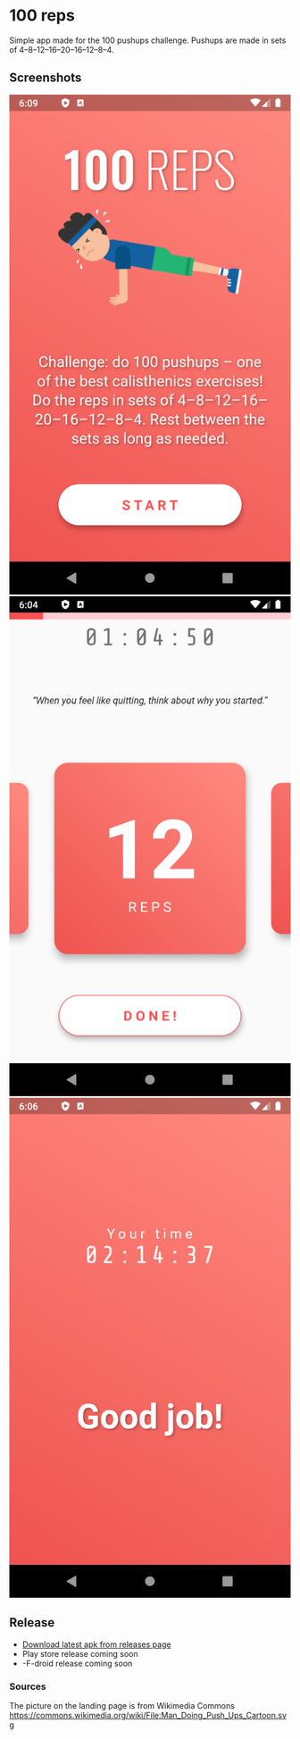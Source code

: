 # 100 reps

Simple app made for the 100 pushups challenge. Pushups are made in sets of 4–8–12–16–20–16–12–8–4.

## Screenshots

![Intro page](screenshots/intro_page.png)
![Main page](screenshots/main_page.png)
![Results page](screenshots/results_page.png)

## Release

- [Download latest apk from releases page](https://github.com/Steellow/hundred_reps/releases)
- Play store release coming soon
- -F-droid release coming soon

### Sources

The picture on the landing page is from Wikimedia Commons https://commons.wikimedia.org/wiki/File:Man_Doing_Push_Ups_Cartoon.svg